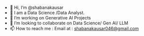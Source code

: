 - 👋 Hi, I’m @shabanakausar
- 👀 I am a Data Science /Data Analyst.
- 🌱 I’m working on Generative AI Projects
- 💞️ I’m looking to collaborate on Data Science/ Gen AI/ LLM
- 📫 How to reach me : Email at : shabanakausar046@gmail.com

<!---
shabanakausar/shabanakausar is a ✨ special ✨ repository because its `README.md` (this file) appears on your GitHub profile.
You can click the Preview link to take a look at your changes.
--->
